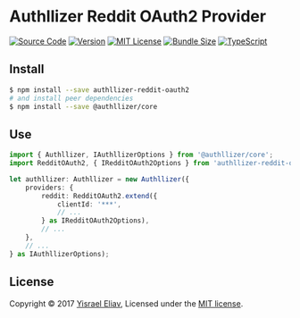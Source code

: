 # Authllizer Reddit OAuth2 Provider
[![Source Code](https://img.shields.io/badge/%3C/%3E-source--code-blue.svg)](https://github.com/yisraelx/authllizer/blob/master/packages/providers/authllizer-reddit-oauth2)
[![Version](https://img.shields.io/npm/v/authllizer-reddit-oauth2.svg)](https://www.npmjs.com/package/authllizer-reddit-oauth2)
[![MIT License](https://img.shields.io/npm/l/authllizer-reddit-oauth2.svg?color=yellow)](https://github.com/yisraelx/authllizer/blob/master/LICENSE)
[![Bundle Size](https://img.shields.io/bundlephobia/min/authllizer-reddit-oauth2.svg?color=green)](https://bundlephobia.com/result?p=authllizer-reddit-oauth2)
[![TypeScript](https://img.shields.io/badge/100%25-TypeScript-blue.svg)](https://www.typescriptlang.org)

## Install
```sh
$ npm install --save authllizer-reddit-oauth2
# and install peer dependencies 
$ npm install --save @authllizer/core
```

## Use
```ts
import { Authllizer, IAuthllizerOptions } from '@authllizer/core';
import RedditOAuth2, { IRedditOAuth2Options } from 'authllizer-reddit-oauth2';

let authllizer: Authllizer = new Authllizer({
    providers: {
        reddit: RedditOAuth2.extend({
            clientId: '***',
            // ...
        } as IRedditOAuth2Options),
        // ...
    },
    // ...
} as IAuthllizerOptions);
```

## License
Copyright © 2017 [Yisrael Eliav](https://github.com/yisraelx),
Licensed under the [MIT license](https://github.com/yisraelx/authllizer/blob/master/LICENSE).
